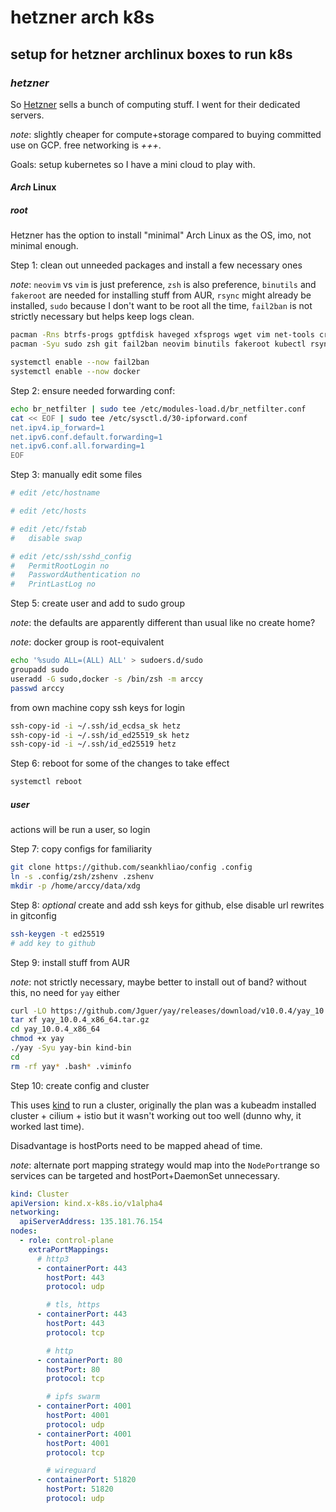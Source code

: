 # hetzner arch k8s

## setup for hetzner archlinux boxes to run k8s


### _hetzner_

So [Hetzner](https://www.hetzner.com/) sells a bunch of computing stuff.
I went for their dedicated servers.

_note_: slightly cheaper for compute+storage compared to buying committed use on GCP.
free networking is _+++_.

Goals: setup kubernetes so I have a mini cloud to play with.

#### _Arch_ Linux

##### _root_

Hetzner has the option to install "minimal" Arch Linux as the OS,
imo, not minimal enough.

Step 1: clean out unneeded packages and install a few necessary ones

_note_: `neovim` vs `vim` is just preference,
`zsh` is also preference,
`binutils` and `fakeroot` are needed for installing stuff from AUR,
`rsync` might already be installed,
`sudo` because I don't want to be root all the time,
`fail2ban` is not strictly necessary but helps keep logs clean.

```sh
pacman -Rns btrfs-progs gptfdisk haveged xfsprogs wget vim net-tools cronie
pacman -Syu sudo zsh git fail2ban neovim binutils fakeroot kubectl rsync docker

systemctl enable --now fail2ban
systemctl enable --now docker
```

Step 2: ensure needed forwarding conf:

```sh
echo br_netfilter | sudo tee /etc/modules-load.d/br_netfilter.conf
cat << EOF | sudo tee /etc/sysctl.d/30-ipforward.conf
net.ipv4.ip_forward=1
net.ipv6.conf.default.forwarding=1
net.ipv6.conf.all.forwarding=1
EOF
```

Step 3: manually edit some files

```sh
# edit /etc/hostname

# edit /etc/hosts

# edit /etc/fstab
#   disable swap

# edit /etc/ssh/sshd_config
#   PermitRootLogin no
#   PasswordAuthentication no
#   PrintLastLog no
```

Step 5: create user and add to sudo group

_note_: the defaults are apparently different than usual like no create home?

_note_: docker group is root-equivalent

```sh
echo '%sudo ALL=(ALL) ALL' > sudoers.d/sudo
groupadd sudo
useradd -G sudo,docker -s /bin/zsh -m arccy
passwd arccy
```

from own machine copy ssh keys for login

```sh
ssh-copy-id -i ~/.ssh/id_ecdsa_sk hetz
ssh-copy-id -i ~/.ssh/id_ed25519_sk hetz
ssh-copy-id -i ~/.ssh/id_ed25519 hetz
```

Step 6: reboot for some of the changes to take effect

```sh
systemctl reboot
```

##### _user_

actions will be run a user, so login

Step 7: copy configs for familiarity

```sh
git clone https://github.com/seankhliao/config .config
ln -s .config/zsh/zshenv .zshenv
mkdir -p /home/arccy/data/xdg
```

Step 8: _optional_ create and add ssh keys for github,
else disable url rewrites in gitconfig

```sh
ssh-keygen -t ed25519
# add key to github
```

Step 9: install stuff from AUR

_note_: not strictly necessary, maybe better to install out of band? without this, no need for `yay` either

```sh
curl -LO https://github.com/Jguer/yay/releases/download/v10.0.4/yay_10.0.4_x86_64.tar.gz
tar xf yay_10.0.4_x86_64.tar.gz
cd yay_10.0.4_x86_64
chmod +x yay
./yay -Syu yay-bin kind-bin
cd
rm -rf yay* .bash* .viminfo
```

Step 10: create config and cluster

This uses [kind](https://kind.sigs.k8s.io/) to run a cluster,
originally the plan was a kubeadm installed cluster + cilium + istio
but it wasn't working out too well
(dunno why, it worked last time).

Disadvantage is hostPorts need to be mapped ahead of time.

_note_: alternate port mapping strategy would map into the `NodePort`range
so services can be targeted and hostPort+DaemonSet unnecessary.

```yaml
kind: Cluster
apiVersion: kind.x-k8s.io/v1alpha4
networking:
  apiServerAddress: 135.181.76.154
nodes:
  - role: control-plane
    extraPortMappings:
      # http3
      - containerPort: 443
        hostPort: 443
        protocol: udp

        # tls, https
      - containerPort: 443
        hostPort: 443
        protocol: tcp

        # http
      - containerPort: 80
        hostPort: 80
        protocol: tcp

        # ipfs swarm
      - containerPort: 4001
        hostPort: 4001
        protocol: udp
      - containerPort: 4001
        hostPort: 4001
        protocol: tcp

        # wireguard
      - containerPort: 51820
        hostPort: 51820
        protocol: udp
```
